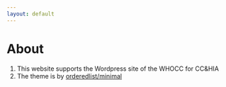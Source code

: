 ```yaml
---
layout: default
---
```


# About

1. This website supports the Wordpress site of the WHOCC for CC&HIA
1. The theme is by [orderedlist/minimal](https://pages-themes.github.io/minimal/)